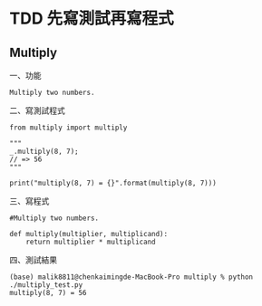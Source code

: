 # TDD 先寫測試再寫程式
## Multiply
一、功能
```
Multiply two numbers.
```  
二、寫測試程式
```
from multiply import multiply

"""
_.multiply(8, 7);
// => 56
"""

print("multiply(8, 7) = {}".format(multiply(8, 7)))
```
三、寫程式
```
#Multiply two numbers.

def multiply(multiplier, multiplicand):
    return multiplier * multiplicand
```

四、測試結果
```
(base) malik8811@chenkaimingde-MacBook-Pro multiply % python ./multiply_test.py
multiply(8, 7) = 56
```
